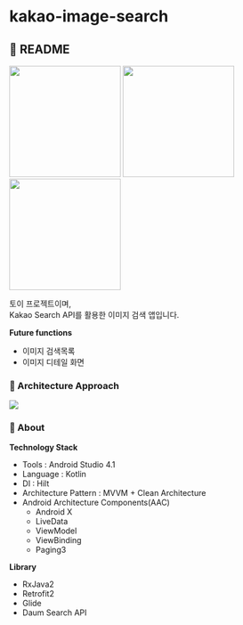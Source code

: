 # kakao-image-search


## 📄 README
<kbd><img src="https://user-images.githubusercontent.com/58040559/124648061-bc15ab80-ded1-11eb-922e-4dd1bd5baddb.jpeg" width="200"></kbd>
<kbd><img src="https://user-images.githubusercontent.com/58040559/124648103-c89a0400-ded1-11eb-94bc-29339889cc41.jpeg" width="200"></kbd>
<kbd><img src="https://user-images.githubusercontent.com/58040559/124648098-c8016d80-ded1-11eb-8be7-c2d0f680b01c.jpeg" width="200"></kbd>

토이 프로젝트이며,  
Kakao Search API를 활용한 이미지 검색 앱입니다.

****Future functions****  
* 이미지 검색목록
* 이미지 디테일 화면

### 🎯 Architecture Approach
<img src="https://user-images.githubusercontent.com/58040559/124655817-54fcf480-dedb-11eb-93e7-b814063c8591.png">

### 🚀 About

**Technology Stack**

- Tools : Android Studio 4.1
- Language : Kotlin
- DI : Hilt
- Architecture Pattern : MVVM + Clean Architecture
- Android Architecture Components(AAC)
  - Android X
  - LiveData
  - ViewModel
  - ViewBinding
  - Paging3

**Library**
- RxJava2
- Retrofit2
- Glide
- Daum Search API
